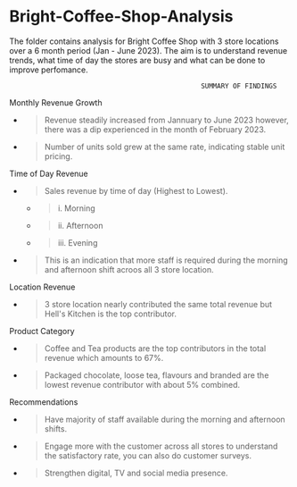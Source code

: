 # Bright-Coffee-Shop-Analysis
The folder contains analysis for Bright Coffee Shop with 3 store locations over a 6 month period (Jan - June 2023). The aim is to understand revenue trends, what time of day the stores are busy and what can be done to improve perfomance.

                                                    SUMMARY OF FINDINGS
                  
Monthly Revenue Growth
  - > Revenue steadily increased from Jannuary to June 2023 however, there was a dip experienced in the month of February 2023.
  - > Number of units sold grew at the same rate, indicating stable unit pricing.


Time of Day Revenue
  - > Sales revenue by time of day (Highest to Lowest).
    - > i.   Morning
    - > ii.  Afternoon
    - > iii. Evening
  - > This is an indication that more staff is required during the morning and afternoon shift acroos all 3 store location.


 Location Revenue
   - > 3 store location nearly contributed the same total revenue  but Hell's Kitchen is the top contributor.

  Product Category
   - > Coffee and Tea products are the top contributors in the total revenue which amounts to 67%.
   - > Packaged chocolate, loose tea, flavours and branded are the lowest revenue contributor with about 5% combined.

  Recommendations
   - > Have majority of staff available during the morning and afternoon shifts.
   - > Engage more with the customer across all stores to understand the satisfactory rate, you can also do customer surveys. 
   - > Strengthen digital, TV and social media presence. 
